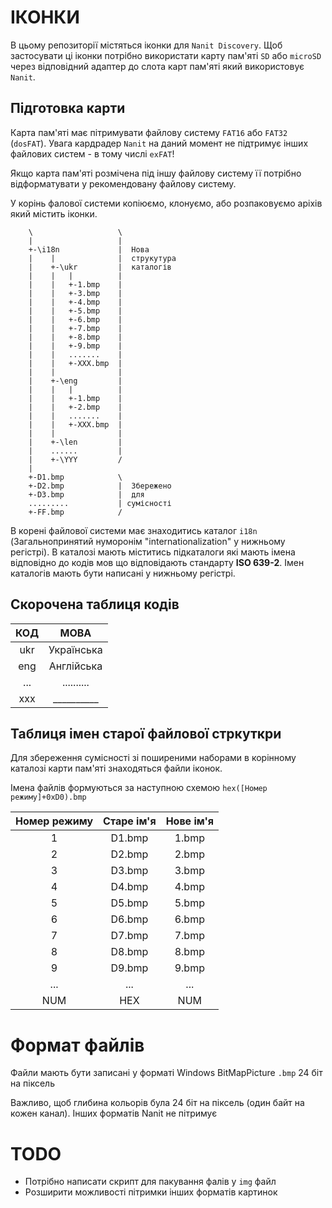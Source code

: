 ІКОНКИ
======

В цьому репозиторії містяться іконки для `Nanit Discovery`.
Щоб застосувати ці іконки потрібно використати карту пам'яті `SD` або `microSD` через відповідний адаптер до слота карт пам'яті який використовує `Nanit`.

Підготовка карти
----------------

Карта пам'яті має пітримувати файлову систему `FAT16` або `FAT32` (`dosFAT`). Увага кардрадер `Nanit` на даний момент не підтримує інших файлових систем - в тому числі `exFAT`!

Якщо карта пам'яті розмічена під іншу файлову систему її потрібно відформатувати у рекомендовану файлову систему.

У корінь фалової системи копіюємо, клонуємо, або розпаковуємо аріхів який містить іконки.

        \                   \           
        |                   |           
        +-\i18n             |  Нова                
        |    |              |  струкутура          
        |    +-\ukr         |  каталогів                   
        |    |   |          |                    
        |    |   +-1.bmp    |                          
        |    |   +-3.bmp    |                          
        |    |   +-4.bmp    |                          
        |    |   +-5.bmp    |                          
        |    |   +-6.bmp    |                          
        |    |   +-7.bmp    |                          
        |    |   +-8.bmp    |                          
        |    |   +-9.bmp    |                          
        |    |   .......    |                          
        |    |   +-XXX.bmp  |                            
        |    |              |                
        |    +-\eng         |                     
        |    |   |          |                    
        |    |   +-1.bmp    |                          
        |    |   +-2.bmp    |                          
        |    |   .......    |                          
        |    |   +-XXX.bmp  |                            
        |    |              |                
        |    +-\len         |                     
        |    ......         |                     
        |    +-\YYY         /                     
        |                              
        +-D1.bmp            \                  
        +-D2.bmp            |  Збережено                
        +-D3.bmp            |  для
        .........           | сумісності                
        +-FF.bmp            /    

В корені файлової системи має знаходитись каталог `i18n` (Загальнопринятий нуморонім "internationalization" у нижньому регістрі). В каталозі мають міститись підкаталоги які мають імена відповідно до кодів мов що відповідають стандарту __ISO 639-2__. Імен каталогів мають бути написані у нижньому регістрі.

Скорочена таблиця кодів
-----------------------
|КОД|   МОВА   |
|:-:|:--------:|
|ukr|Українська|
|eng|Англійська|
|...|..........|
|xxx|__________|



                                  
Таблиця імен старої файлової стркуткри
--------------------------------------

Для збереження сумісності зі поширеними наборами в корінному каталозі карти пам'яті знаходяться файли іконок. 

Імена файлів формуються за наступною схемою
```hex([Номер режиму]+0xD0).bmp```

|Номер режиму|Старе ім'я|Нове ім'я|
|:----------:|:--------:|:-------:|
|      1     |  D1.bmp  |  1.bmp  |
|      2     |  D2.bmp  |  2.bmp  |
|      3     |  D3.bmp  |  3.bmp  |
|      4     |  D4.bmp  |  4.bmp  |
|      5     |  D5.bmp  |  5.bmp  |
|      6     |  D6.bmp  |  6.bmp  |
|      7     |  D7.bmp  |  7.bmp  |
|      8     |  D8.bmp  |  8.bmp  |
|      9     |  D9.bmp  |  9.bmp  |
|     ...    |   ...    |   ...   |
|     NUM    |   HEX    |   NUM   |

Формат файлів
=============

Файли мають бути записані у форматі Windows BitMapPicture `.bmp` 24 біт на піксель

Важливо, щоб глибина кольорів була 24 біт на піксель (один байт на кожен канал). 
Інших форматів Nanit не пітримує

TODO
====

- Потрібно написати скрипт для пакування фалів у `img` файл
- Розширити можливості пітримки інших форматів картинок